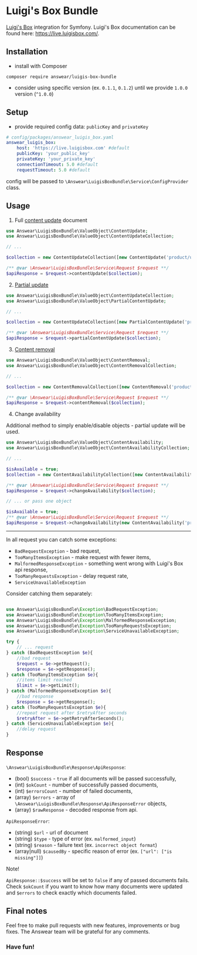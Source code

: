 # Luigi's Box Bundle
[Luigi's Box](https://www.luigisbox.com/) integration for Symfony.
Luigi's Box documentation can be found here: https://live.luigisbox.com/.

Installation
------------

* install with Composer
```
composer require answear/luigis-box-bundle
```
* consider using specific version (ex. `0.1.1`, `0.1.2`) until we provide `1.0.0` version (`^1.0.0`)

Setup
------------
* provide required config data: `publicKey` and `privateKey`
```yaml
# config/packages/answear_luigis_box.yaml
answear_luigis_box:
    host: 'https://live.luigisbox.com' #default
    publicKey: 'your_public_key'
    privateKey: 'your_private_key'
    connectionTimeout: 5.0 #default
    requestTimeout: 5.0 #default
```

config will be passed to `\Answear\LuigisBoxBundle\Service\ConfigProvider` class.

Usage
------------
1. Full [content update](https://live.luigisbox.com/?php#content-updates-content-update) document
```php
use Answear\LuigisBoxBundle\ValueObject\ContentUpdate;
use Answear\LuigisBoxBundle\ValueObject\ContentUpdateCollection;

// ...

$collection = new ContentUpdateCollection([new ContentUpdate('product/url', 'object type', ['title' => 'product title'])]);

/** @var \Answear\LuigisBoxBundle\Service\Request $request **/
$apiResponse = $request->contentUpdate($collection);
```

2. [Partial update](https://live.luigisbox.com/?php#content-updates-partial-content-update)
```php
use Answear\LuigisBoxBundle\ValueObject\ContentUpdateCollection;
use Answear\LuigisBoxBundle\ValueObject\PartialContentUpdate;

// ...

$collection = new ContentUpdateCollection([new PartialContentUpdate('product/url', 'object type', ['title' => 'product title'])]);

/** @var \Answear\LuigisBoxBundle\Service\Request $request **/
$apiResponse = $request->partialContentUpdate($collection);
```

3. [Content removal](https://live.luigisbox.com/?php#content-updates-content-removal)
```php
use Answear\LuigisBoxBundle\ValueObject\ContentRemoval;
use Answear\LuigisBoxBundle\ValueObject\ContentRemovalCollection;

// ...

$collection = new ContentRemovalCollection([new ContentRemoval('product/url')]);

/** @var \Answear\LuigisBoxBundle\Service\Request $request **/
$apiResponse = $request->contentRemoval($collection);
```

4. Change availability

Additional method to simply enable/disable objects - partial update will be used.
```php
use Answear\LuigisBoxBundle\ValueObject\ContentAvailability;
use Answear\LuigisBoxBundle\ValueObject\ContentAvailabilityCollection;

// ...

$isAvailable = true;
$collection = new ContentAvailabilityCollection([new ContentAvailability('product/url', $isAvailable)]);

/** @var \Answear\LuigisBoxBundle\Service\Request $request **/
$apiResponse = $request->changeAvailability($collection);

// ... or pass one object

$isAvailable = true;
/** @var \Answear\LuigisBoxBundle\Service\Request $request **/
$apiResponse = $request->changeAvailability(new ContentAvailability('product/url', $isAvailable));
```

---
In all request you can catch some exceptions:
* `BadRequestException` - bad request,
* `TooManyItemsException` - make request with fewer items,
* `MalformedResponseException` - something went wrong with Luigi's Box api response,
* `TooManyRequestsException` - delay request rate,
* `ServiceUnavailableException`

Consider catching them separately:
```php

use Answear\LuigisBoxBundle\Exception\BadRequestException;
use Answear\LuigisBoxBundle\Exception\TooManyItemsException;
use Answear\LuigisBoxBundle\Exception\MalformedResponseException;
use Answear\LuigisBoxBundle\Exception\TooManyRequestsException;
use Answear\LuigisBoxBundle\Exception\ServiceUnavailableException;

try {
    // ... request
} catch (BadRequestException $e){
    //bad request
    $request = $e->getRequest();
    $response = $e->getResponse();
} catch (TooManyItemsException $e){
    //items limit reached
    $limit = $e->getLimit();
} catch (MalformedResponseException $e){
    //bad response 
    $response = $e->getResponse();
} catch (TooManyRequestsException $e){
    //repeat request after $retryAfter seconds
    $retryAfter = $e->getRetryAfterSeconds();
} catch (ServiceUnavailableException $e){
    //delay request
}

```

Response
------------

`\Answear\LuigisBoxBundle\Response\ApiResponse`:
* (bool) `$success` - `true` if all documents will be passed successfully,
* (int) `$okCount` - number of successfully passed documents,
* (int) `$errorsCount` - number of failed documents,
* (array) `$errors` - array of `\Answear\LuigisBoxBundle\Response\ApiResponseError` objects,
* (array) `$rawResponse` - decoded response from api.

`ApiResponseError`:
* (string) `$url` - url of document
* (string) `$type` - type of error (ex. `malformed_input`)
* (string) `$reason` - failure text (ex. `incorrect object format`)
* (array|null) `$causedBy` - specific reason of error (ex. `["url": ["is missing"]]`)


Note!

`ApiResponse::$success` will be set to `false` if any of passed documents fails. Check `$okCount` if you want to know how many documents were updated and `$errors` to check exactly which documents failed.


Final notes
------------

Feel free to make pull requests with new features, improvements or bug fixes. The Answear team will be grateful for any comments.


### Have fun!
